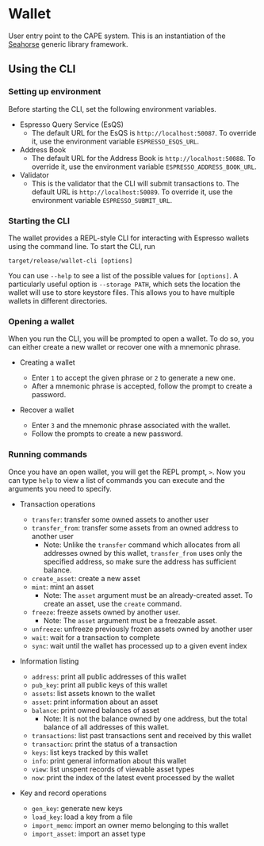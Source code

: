 # Wallet

User entry point to the CAPE system. This is an instantiation of the
[Seahorse](https://github.com/EspressoSystems/seahorse) generic library framework.

## Using the CLI

### Setting up environment

Before starting the CLI, set the following environment variables.

- Espresso Query Service (EsQS)
  - The default URL for the EsQS is `http://localhost:50087`. To override it, use the environment variable `ESPRESSO_ESQS_URL`.
- Address Book
  - The default URL for the Address Book is `http://localhost:50088`. To override it, use the environment variable `ESPRESSO_ADDRESS_BOOK_URL`.
- Validator
  - This is the validator that the CLI will submit transactions to. The default URL is `http://localhost:50089`. To override it, use the environment variable `ESPRESSO_SUBMIT_URL`.

### Starting the CLI

The wallet provides a REPL-style CLI for interacting with Espresso wallets using the command line. To
start the CLI, run

```
target/release/wallet-cli [options]
```

You can use `--help` to see a list of the possible values for `[options]`. A particularly useful
option is `--storage PATH`, which sets the location the wallet will use to store keystore files.
This allows you to have multiple wallets in different directories.

### Opening a wallet

When you run the CLI, you will be prompted to open a wallet. To do so, you can either create a new wallet or recover one with a mnemonic phrase.

- Creating a wallet

  - Enter `1` to accept the given phrase or `2` to generate a new one.
  - After a mnemonic phrase is accepted, follow the prompt to create a password.

- Recover a wallet

  - Enter `3` and the mnemonic phrase associated with the wallet.
  - Follow the prompts to create a new password.

### Running commands

Once you have an open wallet, you will get the REPL prompt, `>`. Now you can type `help` to view a list of commands you can execute and the arguments you need to specify.

- Transaction operations

  - `transfer`: transfer some owned assets to another user
  - `transfer_from`: transfer some assets from an owned address to another user
    - Note: Unlike the `transfer` command which allocates from all addresses owned by this wallet, `transfer_from` uses only the specified address, so make sure the address has sufficient balance.
  - `create_asset`: create a new asset
  - `mint`: mint an asset
    - Note: The `asset` argument must be an already-created asset. To create an asset, use the `create` command.
  - `freeze`: freeze assets owned by another user.
    - Note: The `asset` argument must be a freezable asset.
  - `unfreeze`: unfreeze previously frozen assets owned by another user
  - `wait`: wait for a transaction to complete
  - `sync`: wait until the wallet has processed up to a given event index

- Information listing

  - `address`: print all public addresses of this wallet
  - `pub_key`: print all public keys of this wallet
  - `assets`: list assets known to the wallet
  - `asset`: print information about an asset
  - `balance`: print owned balances of asset
    - Note: It is not the balance owned by one address, but the total balance of all addresses of this wallet.
  - `transactions`: list past transactions sent and received by this wallet
  - `transaction`: print the status of a transaction
  - `keys`: list keys tracked by this wallet
  - `info`: print general information about this wallet
  - `view`: list unspent records of viewable asset types
  - `now`: print the index of the latest event processed by the wallet

- Key and record operations

  - `gen_key`: generate new keys
  - `load_key`: load a key from a file
  - `import_memo`: import an owner memo belonging to this wallet
  - `import_asset`: import an asset type
